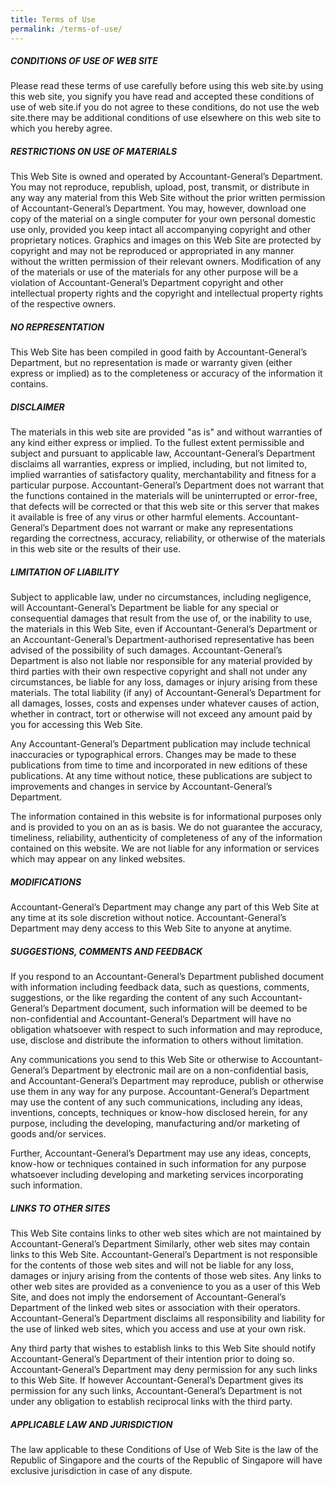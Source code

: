 ```yaml
---
title: Terms of Use
permalink: /terms-of-use/
---
```

##### CONDITIONS OF USE OF WEB SITE

  
Please read these terms of use carefully before using this web site.by using this web site, you signify you have read and accepted these conditions of use of web site.if you do not agree to these conditions, do not use the web site.there may be additional conditions of use elsewhere on this web site to which you hereby agree.  
  

##### RESTRICTIONS ON USE OF MATERIALS

  
This Web Site is owned and operated by Accountant-General’s Department. You may not reproduce, republish, upload, post, transmit, or distribute in any way any material from this Web Site without the prior written permission of Accountant-General’s Department. You may, however, download one copy of the material on a single computer for your own personal domestic use only, provided you keep intact all accompanying copyright and other proprietary notices. Graphics and images on this Web Site are protected by copyright and may not be reproduced or appropriated in any manner without the written permission of their relevant owners. Modification of any of the materials or use of the materials for any other purpose will be a violation of Accountant-General’s Department copyright and other intellectual property rights and the copyright and intellectual property rights of the respective owners.  
  

##### NO REPRESENTATION

  
This Web Site has been compiled in good faith by Accountant-General’s Department, but no representation is made or warranty given (either express or implied) as to the completeness or accuracy of the information it contains.  
  

##### DISCLAIMER

  
The materials in this web site are provided "as is" and without warranties of any kind either express or implied. To the fullest extent permissible and subject and pursuant to applicable law, Accountant-General’s Department disclaims all warranties, express or implied, including, but not limited to, implied warranties of satisfactory quality, merchantability and fitness for a particular purpose. Accountant-General’s Department does not warrant that the functions contained in the materials will be uninterrupted or error-free, that defects will be corrected or that this web site or this server that makes it available is free of any virus or other harmful elements. Accountant-General’s Department does not warrant or make any representations regarding the correctness, accuracy, reliability, or otherwise of the materials in this web site or the results of their use.  
  

##### LIMITATION OF LIABILITY

  
Subject to applicable law, under no circumstances, including negligence, will Accountant-General’s Department be liable for any special or consequential damages that result from the use of, or the inability to use, the materials in this Web Site, even if Accountant-General’s Department or an Accountant-General’s Department-authorised representative has been advised of the possibility of such damages. Accountant-General’s Department is also not liable nor responsible for any material provided by third parties with their own respective copyright and shall not under any circumstances, be liable for any loss, damages or injury arising from these materials. The total liability (if any) of Accountant-General’s Department for all damages, losses, costs and expenses under whatever causes of action, whether in contract, tort or otherwise will not exceed any amount paid by you for accessing this Web Site.  
  
Any Accountant-General’s Department publication may include technical inaccuracies or typographical errors. Changes may be made to these publications from time to time and incorporated in new editions of these publications. At any time without notice, these publications are subject to improvements and changes in service by Accountant-General’s Department.  
  
The information contained in this website is for informational purposes only and is provided to you on an as is basis. We do not guarantee the accuracy, timeliness, reliability, authenticity of completeness of any of the information contained on this website. We are not liable for any information or services which may appear on any linked websites.  
  

##### MODIFICATIONS

  
Accountant-General’s Department may change any part of this Web Site at any time at its sole discretion without notice. Accountant-General’s Department may deny access to this Web Site to anyone at anytime.  
  

##### SUGGESTIONS, COMMENTS AND FEEDBACK

  
If you respond to an Accountant-General’s Department published document with information including feedback data, such as questions, comments, suggestions, or the like regarding the content of any such Accountant-General’s Department document, such information will be deemed to be non-confidential and Accountant-General’s Department will have no obligation whatsoever with respect to such information and may reproduce, use, disclose and distribute the information to others without limitation.  
  
Any communications you send to this Web Site or otherwise to Accountant-General’s Department by electronic mail are on a non-confidential basis, and Accountant-General’s Department may reproduce, publish or otherwise use them in any way for any purpose. Accountant-General’s Department may use the content of any such communications, including any ideas, inventions, concepts, techniques or know-how disclosed herein, for any purpose, including the developing, manufacturing and/or marketing of goods and/or services.  
  
Further, Accountant-General’s Department may use any ideas, concepts, know-how or techniques contained in such information for any purpose whatsoever including developing and marketing services incorporating such information.  
  

##### LINKS TO OTHER SITES

  
This Web Site contains links to other web sites which are not maintained by Accountant-General’s Department Similarly, other web sites may contain links to this Web Site. Accountant-General’s Department is not responsible for the contents of those web sites and will not be liable for any loss, damages or injury arising from the contents of those web sites. Any links to other web sites are provided as a convenience to you as a user of this Web Site, and does not imply the endorsement of Accountant-General’s Department of the linked web sites or association with their operators. Accountant-General’s Department disclaims all responsibility and liability for the use of linked web sites, which you access and use at your own risk.  
  
Any third party that wishes to establish links to this Web Site should notify Accountant-General’s Department of their intention prior to doing so. Accountant-General’s Department may deny permission for any such links to this Web Site. If however Accountant-General’s Department gives its permission for any such links, Accountant-General’s Department is not under any obligation to establish reciprocal links with the third party.  
  

##### APPLICABLE LAW AND JURISDICTION

  
The law applicable to these Conditions of Use of Web Site is the law of the Republic of Singapore and the courts of the Republic of Singapore will have exclusive jurisdiction in case of any dispute.